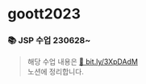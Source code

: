 # goott2023
### 📚 JSP 수업 230628~
> 해당 수업 내용은 <a href="https://bit.ly/3XpDAdM" target="_blank">🔗 bit.ly/3XpDAdM </a><br/>
> 노션에 정리합니다.<br/>
